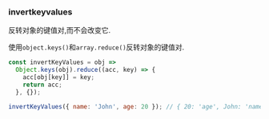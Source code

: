 ### invertkeyvalues

反转对象的键值对,而不会改变它. 

使用`object.keys()`和`array.reduce()`反转对象的键值对. 

```js
const invertKeyValues = obj =>
  Object.keys(obj).reduce((acc, key) => {
    acc[obj[key]] = key;
    return acc;
  }, {});
```

```js
invertKeyValues({ name: 'John', age: 20 }); // { 20: 'age', John: 'name' }
```